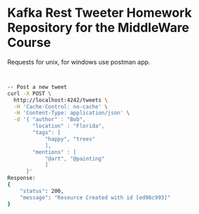 # Kafka Rest Tweeter Homework Repository for the MiddleWare Course


Requests for unix, for windows use postman app.

```bash


-- Post a new tweet
curl -X POST \
  http://localhost:4242/tweets \
  -H 'Cache-Control: no-cache' \
  -H 'Content-Type: application/json' \
  -d '{	"author" : "Bob",
      	"location" : "Florida",
      	"tags": [
      		"happy", "trees"
      		],
      	"mentions" : [
      		"@art", "@painting"
      		]
      }'
Response:
{
    "status": 200,
    "message": "Resource Created with id [ed96c993]"
}





```
